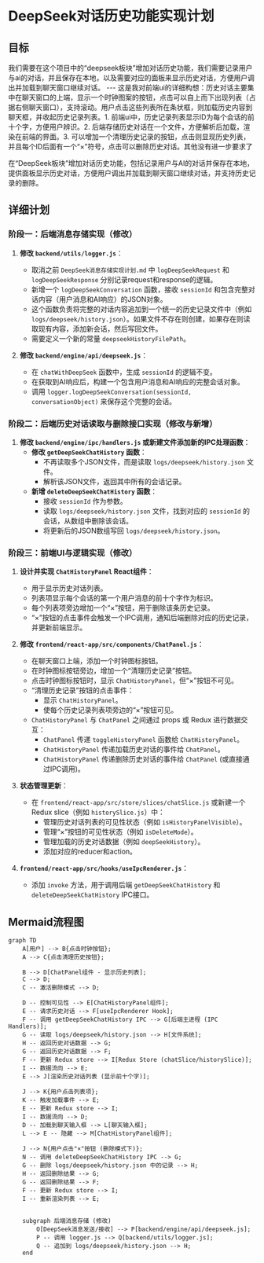 # DeepSeek对话历史功能实现计划

## 目标
我们需要在这个项目中的“deepseek板块”增加对话历史功能，我们需要记录用户与ai的对话，并且保存在本地，以及需要对应的面板来显示历史对话，方便用户调出并加载到聊天窗口继续对话。   ---   这是我对前端ui的详细构想：历史对话主要集中在聊天窗口的上端，显示一个时钟图案的按钮，点击可以自上而下出现列表（占据右侧聊天窗口），支持滚动。用户点击这些列表所在条状框，则加载历史内容到聊天框，并收起历史记录列表。1. 前端ui中，历史记录列表显示ID为每个会话的前十个字，方便用户辨识。2. 后端存储历史对话在一个文件，方便解析后加载，渲染在前端的界面。3. 可以增加一个清理历史记录的按钮，点击则显现历史列表，并且每个ID后面有一个“×”符号，点击可以删除历史对话。其他没有进一步要求了

在“DeepSeek板块”增加对话历史功能，包括记录用户与AI的对话并保存在本地，提供面板显示历史对话，方便用户调出并加载到聊天窗口继续对话，并支持历史记录的删除。

## 详细计划

### 阶段一：后端消息存储实现（修改）

1.  **修改 `backend/utils/logger.js`**：
    *   取消之前 `DeepSeek消息存储实现计划.md` 中 `logDeepSeekRequest` 和 `logDeepSeekResponse` 分别记录request和response的逻辑。
    *   新增一个 `logDeepSeekConversation` 函数，接收 `sessionId` 和包含完整对话内容（用户消息和AI响应）的JSON对象。
    *   这个函数负责将完整的对话内容追加到一个统一的历史记录文件中（例如 `logs/deepseek/history.json`）。如果文件不存在则创建，如果存在则读取现有内容，添加新会话，然后写回文件。
    *   需要定义一个新的常量 `deepseekHistoryFilePath`。

2.  **修改 `backend/engine/api/deepseek.js`**：
    *   在 `chatWithDeepSeek` 函数中，生成 `sessionId` 的逻辑不变。
    *   在获取到AI响应后，构建一个包含用户消息和AI响应的完整会话对象。
    *   调用 `logger.logDeepSeekConversation(sessionId, conversationObject)` 来保存这个完整的会话。

### 阶段二：后端历史对话读取与删除接口实现（修改与新增）

1.  **修改 `backend/engine/ipc/handlers.js` 或新建文件添加新的IPC处理函数**：
    *   **修改 `getDeepSeekChatHistory` 函数**：
        *   不再读取多个JSON文件，而是读取 `logs/deepseek/history.json` 文件。
        *   解析该JSON文件，返回其中所有的会话记录。
    *   **新增 `deleteDeepSeekChatHistory` 函数**：
        *   接收 `sessionId` 作为参数。
        *   读取 `logs/deepseek/history.json` 文件，找到对应的 `sessionId` 的会话，从数组中删除该会话。
        *   将更新后的JSON数组写回 `logs/deepseek/history.json`。

### 阶段三：前端UI与逻辑实现（修改）

1.  **设计并实现 `ChatHistoryPanel` React组件**：
    *   用于显示历史对话列表。
    *   列表项显示每个会话的第一个用户消息的前十个字作为标识。
    *   每个列表项旁边增加一个“×”按钮，用于删除该条历史记录。
    *   “×”按钮的点击事件会触发一个IPC调用，通知后端删除对应的历史记录，并更新前端显示。

2.  **修改 `frontend/react-app/src/components/ChatPanel.js`**：
    *   在聊天窗口上端，添加一个时钟图标按钮。
    *   在时钟图标按钮旁边，增加一个“清理历史记录”按钮。
    *   点击时钟图标按钮时，显示 `ChatHistoryPanel`，但“×”按钮不可见。
    *   “清理历史记录”按钮的点击事件：
        *   显示 `ChatHistoryPanel`。
        *   使每个历史记录列表项旁边的“×”按钮可见。
    *   `ChatHistoryPanel` 与 `ChatPanel` 之间通过 props 或 Redux 进行数据交互：
        *   `ChatPanel` 传递 `toggleHistoryPanel` 函数给 `ChatHistoryPanel`。
        *   `ChatHistoryPanel` 传递加载历史对话的事件给 `ChatPanel`。
        *   `ChatHistoryPanel` 传递删除历史对话的事件给 `ChatPanel` (或直接通过IPC调用)。

3.  **状态管理更新**：
    *   在 `frontend/react-app/src/store/slices/chatSlice.js` 或新建一个Redux slice（例如 `historySlice.js`）中：
        *   管理历史对话列表的可见性状态（例如 `isHistoryPanelVisible`）。
        *   管理“×”按钮的可见性状态（例如 `isDeleteMode`）。
        *   管理加载的历史对话数据（例如 `deepSeekHistory`）。
        *   添加对应的reducer和action。

4.  **`frontend/react-app/src/hooks/useIpcRenderer.js`**：
    *   添加 `invoke` 方法，用于调用后端 `getDeepSeekChatHistory` 和 `deleteDeepSeekChatHistory` IPC接口。

## Mermaid流程图

```mermaid
graph TD
    A[用户] --> B{点击时钟按钮};
    A --> C{点击清理历史按钮};

    B --> D[ChatPanel组件 - 显示历史列表];
    C --> D;
    C -- 激活删除模式 --> D;

    D -- 控制可见性 --> E[ChatHistoryPanel组件];
    E -- 请求历史对话 --> F[useIpcRenderer Hook];
    F -- 调用 getDeepSeekChatHistory IPC --> G[后端主进程 (IPC Handlers)];
    G -- 读取 logs/deepseek/history.json --> H[文件系统];
    H -- 返回历史对话数据 --> G;
    G -- 返回历史对话数据 --> F;
    F -- 更新 Redux store --> I[Redux Store (chatSlice/historySlice)];
    I -- 数据流向 --> E;
    E --> J[渲染历史对话列表 (显示前十个字)];

    J --> K{用户点击列表项};
    K -- 触发加载事件 --> E;
    E -- 更新 Redux store --> I;
    I -- 数据流向 --> D;
    D -- 加载到聊天输入框 --> L[聊天输入框];
    L --> E -- 隐藏 --> M[ChatHistoryPanel组件];

    J --> N{用户点击"×"按钮 (删除模式下)};
    N -- 调用 deleteDeepSeekChatHistory IPC --> G;
    G -- 删除 logs/deepseek/history.json 中的记录 --> H;
    H -- 返回删除结果 --> G;
    G -- 返回删除结果 --> F;
    F -- 更新 Redux store --> I;
    I -- 重新渲染列表 --> E;


    subgraph 后端消息存储 (修改)
        O[DeepSeek消息发送/接收] --> P[backend/engine/api/deepseek.js];
        P -- 调用 logger.js --> Q[backend/utils/logger.js];
        Q -- 追加到 logs/deepseek/history.json --> H;
    end